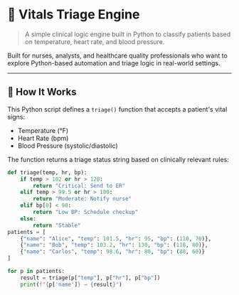 # 🏥 Vitals Triage Engine

> A simple clinical logic engine built in Python to classify patients based on temperature, heart rate, and blood pressure.

Built for nurses, analysts, and healthcare quality professionals who want to explore Python-based automation and triage logic in real-world settings.

---

## 🔧 How It Works

This Python script defines a `triage()` function that accepts a patient's vital signs:

- Temperature (°F)
- Heart Rate (bpm)
- Blood Pressure (systolic/diastolic)

The function returns a triage status string based on clinically relevant rules:

```python
def triage(temp, hr, bp):
    if temp > 102 or hr > 120:
        return "Critical: Send to ER"
    elif temp > 99.5 or hr > 100:
        return "Moderate: Notify nurse"
    elif bp[0] < 90:
        return "Low BP: Schedule checkup"
    else:
        return "Stable"
patients = [
    {"name": "Alice", "temp": 101.5, "hr": 95, "bp": (110, 70)},
    {"name": "Bob", "temp": 103.2, "hr": 130, "bp": (118, 80)},
    {"name": "Carlos", "temp": 98.6, "hr": 80, "bp": (88, 60)}
]

for p in patients:
    result = triage(p["temp"], p["hr"], p["bp"])
    print(f"{p['name']} → {result}")


